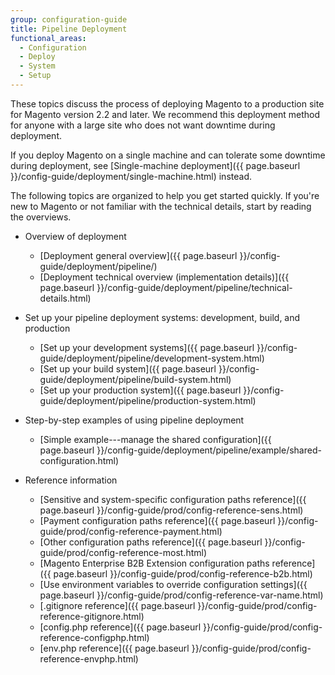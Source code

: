 ```yaml
---
group: configuration-guide
title: Pipeline Deployment
functional_areas:
  - Configuration
  - Deploy
  - System
  - Setup
---
```


These topics discuss the process of deploying Magento to a production site for Magento version 2.2 and later. We recommend this deployment method for anyone with a large site who does not want downtime during deployment.

If you deploy Magento on a single machine and can tolerate some downtime during deployment, see [Single-machine deployment]({{ page.baseurl }}/config-guide/deployment/single-machine.html) instead.

The following topics are organized to help you get started quickly. If you're new to Magento or not familiar with the technical details, start by reading the overviews.

*  Overview of deployment

   *  [Deployment general overview]({{ page.baseurl }}/config-guide/deployment/pipeline/)
   *  [Deployment technical overview (implementation details)]({{ page.baseurl }}/config-guide/deployment/pipeline/technical-details.html)

*  Set up your pipeline deployment systems: development, build, and production

   *  [Set up your development systems]({{ page.baseurl }}/config-guide/deployment/pipeline/development-system.html)
   *  [Set up your build system]({{ page.baseurl }}/config-guide/deployment/pipeline/build-system.html)
   *  [Set up your production system]({{ page.baseurl }}/config-guide/deployment/pipeline/production-system.html)

*  Step-by-step examples of using pipeline deployment

   *  [Simple example---manage the shared configuration]({{ page.baseurl }}/config-guide/deployment/pipeline/example/shared-configuration.html)

*  Reference information

   *  [Sensitive and system-specific configuration paths reference]({{ page.baseurl }}/config-guide/prod/config-reference-sens.html)
   *  [Payment configuration paths reference]({{ page.baseurl }}/config-guide/prod/config-reference-payment.html)
   *  [Other configuration paths reference]({{ page.baseurl }}/config-guide/prod/config-reference-most.html)
   *  [Magento Enterprise B2B Extension configuration paths reference]({{ page.baseurl }}/config-guide/prod/config-reference-b2b.html)
   *  [Use environment variables to override configuration settings]({{ page.baseurl }}/config-guide/prod/config-reference-var-name.html)
   *  [.gitignore reference]({{ page.baseurl }}/config-guide/prod/config-reference-gitignore.html)
   *  [config.php reference]({{ page.baseurl }}/config-guide/prod/config-reference-configphp.html)
   *  [env.php reference]({{ page.baseurl }}/config-guide/prod/config-reference-envphp.html)
